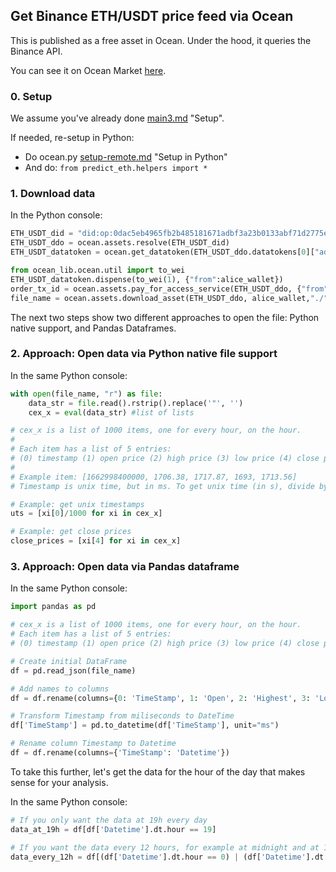 ## Get Binance ETH/USDT price feed via Ocean

This is published as a free asset in Ocean. Under the hood, it queries the Binance API.

You can see it on Ocean Market [here](https://market.oceanprotocol.com/asset/did:op:0dac5eb4965fb2b485181671adbf3a23b0133abf71d2775eda8043e8efc92d19).

### 0. Setup

We assume you've already done [main3.md](../challenges/main3.md#1-setup) "Setup".

If needed, re-setup in Python:
- Do ocean.py [setup-remote.md](https://github.com/oceanprotocol/ocean.py/blob/main/READMEs/setup-remote.md#6-setup-in-python) "Setup in Python"
- And do: `from predict_eth.helpers import *`

### 1. Download data

In the Python console:

```python
ETH_USDT_did = "did:op:0dac5eb4965fb2b485181671adbf3a23b0133abf71d2775eda8043e8efc92d19"
ETH_USDT_ddo = ocean.assets.resolve(ETH_USDT_did)
ETH_USDT_datatoken = ocean.get_datatoken(ETH_USDT_ddo.datatokens[0]["address"])

from ocean_lib.ocean.util import to_wei
ETH_USDT_datatoken.dispense(to_wei(1), {"from":alice_wallet})
order_tx_id = ocean.assets.pay_for_access_service(ETH_USDT_ddo, {"from": alice_wallet})
file_name = ocean.assets.download_asset(ETH_USDT_ddo, alice_wallet,"./", order_tx_id)
```

The next two steps show two different approaches to open the file: Python native support, and Pandas Dataframes.

### 2. Approach: Open data via Python native file support

In the same Python console:
```python
with open(file_name, "r") as file:
    data_str = file.read().rstrip().replace('"', '')
    cex_x = eval(data_str) #list of lists

# cex_x is a list of 1000 items, one for every hour, on the hour. 
#
# Each item has a list of 5 entries: 
# (0) timestamp (1) open price (2) high price (3) low price (4) close price
#
# Example item: [1662998400000, 1706.38, 1717.87, 1693, 1713.56]
# Timestamp is unix time, but in ms. To get unix time (in s), divide by 1000

# Example: get unix timestamps
uts = [xi[0]/1000 for xi in cex_x]

# Example: get close prices
close_prices = [xi[4] for xi in cex_x]
```

### 3. Approach: Open data via Pandas dataframe

In the same Python console:
```python
import pandas as pd

# cex_x is a list of 1000 items, one for every hour, on the hour.
# Each item has a list of 5 entries:
# (0) timestamp (1) open price (2) high price (3) low price (4) close price

# Create initial DataFrame
df = pd.read_json(file_name)

# Add names to columns
df = df.rename(columns={0: 'TimeStamp', 1: 'Open', 2: 'Highest', 3: 'Lowest', 4: 'Close', 5: 'Volume'})

# Transform Timestamp from miliseconds to DateTime
df['TimeStamp'] = pd.to_datetime(df['TimeStamp'], unit="ms")

# Rename column Timestamp to Datetime
df = df.rename(columns={'TimeStamp': 'Datetime'})
```

To take this further, let's get the data for the hour of the day that makes sense for your analysis.

In the same Python console:
```python
# If you only want the data at 19h every day
data_at_19h = df[df['Datetime'].dt.hour == 19]

# If you want the data every 12 hours, for example at midnight and at 12h every day
data_every_12h = df[(df['Datetime'].dt.hour == 0) | (df['Datetime'].dt.hour == 12)]
```
